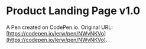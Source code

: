 # Product Landing Page v1.0

A Pen created on CodePen.io. Original URL: [https://codepen.io/lerw/pen/NWvNKVo](https://codepen.io/lerw/pen/NWvNKVo).


